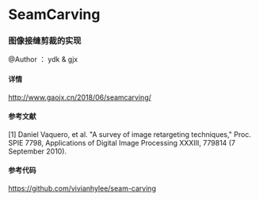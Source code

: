 # SeamCarving
### 图像接缝剪裁的实现
  
  
@Author  ：  ydk & gjx  

#### 详情  
http://www.gaojx.cn/2018/06/seamcarving/  
  
  
  
#### 参考文献  
[1] Daniel Vaquero, et al. "A survey of image retargeting techniques," Proc. SPIE 7798, Applications of Digital Image Processing XXXIII, 779814 (7 September 2010).
	
#### 参考代码  
https://github.com/vivianhylee/seam-carving

